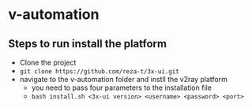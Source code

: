 # v-automation

## Steps to run install the platform

 - Clone the project
  - ```git clone https://github.com/reza-t/3x-ui.git```
- navigate to the v-automation folder and instll the v2ray platform
  - you need to pass four parameters to the installation file 
  - ```bash install.sh <3x-ui version> <username> <password> <port>```